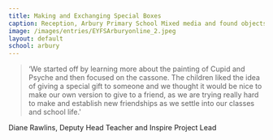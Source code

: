 ```yaml
---
title: Making and Exchanging Special Boxes
caption: Reception, Arbury Primary School Mixed media and found objects
image: /images/entries/EYFSArburyonline_2.jpeg
layout: default
school: arbury
---
```

>‘We started off by learning more about the painting of Cupid and Psyche and then focused on the cassone. The children liked the idea of giving a special gift to someone and we thought it would be nice to make our own version to give to a friend, as we are trying really hard to make and establish new friendships as we settle into our classes and school life.'

Diane Rawlins, Deputy Head Teacher and Inspire Project Lead
